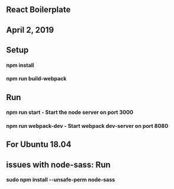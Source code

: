 ## React Boilerplate

## April 2, 2019

## Setup
#### npm install
#### npm run build-webpack

## Run
#### npm run start - Start the node server on port 3000
#### npm run webpack-dev - Start webpack dev-server on port 8080


## For Ubuntu 18.04
## issues with node-sass:  Run
#### sudo npm install --unsafe-perm node-sass